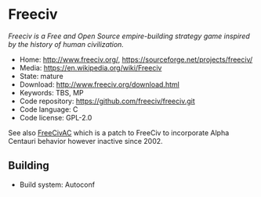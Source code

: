 # Freeciv

_Freeciv is a Free and Open Source empire-building strategy game inspired by the history of human civilization._

- Home: http://www.freeciv.org/, https://sourceforge.net/projects/freeciv/
- Media: https://en.wikipedia.org/wiki/Freeciv
- State: mature
- Download: http://www.freeciv.org/download.html
- Keywords: TBS, MP
- Code repository: https://github.com/freeciv/freeciv.git
- Code language: C
- Code license: GPL-2.0

See also [FreeCivAC](http://freecivac.sourceforge.net/) which is a patch to FreeCiv to incorporate Alpha Centauri behavior
however inactive since 2002.

## Building

- Build system: Autoconf

